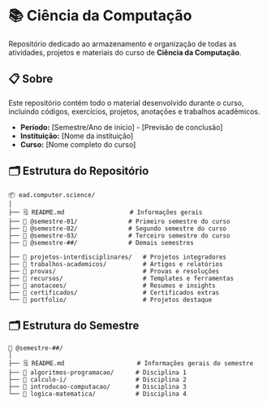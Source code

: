 # 📚 Ciência da Computação
Repositório dedicado ao armazenamento e organização de todas as atividades, projetos e materiais do curso de **Ciência da Computação**.

## 📋 Sobre
Este repositório contém todo o material desenvolvido durante o curso, incluindo códigos, exercícios, projetos, anotações e trabalhos acadêmicos.

- **Período:** [Semestre/Ano de início] - [Previsão de conclusão]
- **Instituição:** [Nome da instituição]
- **Curso:** [Nome completo do curso]

## 🗂️ Estrutura do Repositório
```
📦 ead.computer.science/
│
├── 🗒️ README.md                  # Informações gerais
├── 📁 @semestre-01/              # Primeiro semestre do curso
├── 📁 @semestre-02/              # Segundo semestre do curso
├── 📁 @semestre-03/              # Terceiro semestre do curso
├── 📁 @semestre-##/              # Demais semestres
│
├── 📁 projetos-interdisciplinares/   # Projetos integradores
├── 📁 trabalhos-academicos/          # Artigos e relatórios
├── 📁 provas/                        # Provas e resoluções
├── 📁 recursos/                      # Templates e ferramentas
├── 📁 anotacoes/                     # Resumos e insights
├── 📁 certificados/                  # Certificados extras
└── 📁 portfolio/                     # Projetos destaque
```

## 🗂️ Estrutura do Semestre
```
📁 @semestre-##/
│
├── 🗒️ README.md                    # Informações gerais do semestre
├── 📁 algoritmos-programacao/      # Disciplina 1
├── 📁 calculo-i/                   # Disciplina 2
├── 📁 introducao-computacao/       # Disciplina 3
└── 📁 logica-matematica/           # Disciplina 4
```
